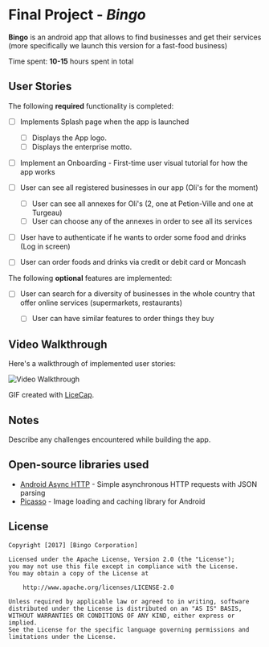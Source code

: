 # Final Project - *Bingo*

**Bingo** is an android app that allows to find businesses and get their services (more specifically we launch this version for a fast-food business)

Time spent: **10-15** hours spent in total

## User Stories

The following **required** functionality is completed:


* [ ] Implements Splash page when the app is launched
  * [ ] Displays the App logo.
  * [ ] Displays the enterprise motto.
* [ ] Implement an Onboarding - First-time user visual tutorial for how the app works

* [ ] User can see all registered businesses in our app (Oli's for the moment)
  * [ ] User can see all annexes for Oli's (2, one at Petion-Ville and one at Turgeau)
  * [ ] User can choose any of the annexes in order to see all its services

* [ ] User have to authenticate if he wants to order some food and drinks (Log in screen)
* [ ] User can order foods and drinks via credit or debit card or Moncash



The following **optional** features are implemented:

* [ ] User can search for a diversity of businesses in the whole country that offer online services (supermarkets, restaurants)
  * [ ] User can have similar features to order things they buy


## Video Walkthrough

Here's a walkthrough of implemented user stories:

<img src='http://i.imgur.com/link/to/your/gif/file.gif' title='Video Walkthrough' width='' alt='Video Walkthrough' />

GIF created with [LiceCap](http://www.cockos.com/licecap/).

## Notes

Describe any challenges encountered while building the app.

## Open-source libraries used

- [Android Async HTTP](https://github.com/loopj/android-async-http) - Simple asynchronous HTTP requests with JSON parsing
- [Picasso](http://square.github.io/picasso/) - Image loading and caching library for Android

## License

    Copyright [2017] [Bingo Corporation]

    Licensed under the Apache License, Version 2.0 (the "License");
    you may not use this file except in compliance with the License.
    You may obtain a copy of the License at

        http://www.apache.org/licenses/LICENSE-2.0

    Unless required by applicable law or agreed to in writing, software
    distributed under the License is distributed on an "AS IS" BASIS,
    WITHOUT WARRANTIES OR CONDITIONS OF ANY KIND, either express or implied.
    See the License for the specific language governing permissions and
    limitations under the License.
